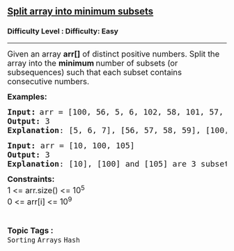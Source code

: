 <h2><a href="https://www.geeksforgeeks.org/problems/split-array-into-minimum-subsets/1?itm_source=geeksforgeeks&itm_medium=article&itm_campaign=practice_card">Split array into minimum subsets</a></h2><h3>Difficulty Level : Difficulty: Easy</h3><hr><div class="problems_problem_content__Xm_eO"><p><span style="font-size: 18px;">Given an array <strong>arr[]</strong> of distinct positive numbers. Split the array into the <strong>minimum </strong>number of subsets (or subsequences) such that each subset contains consecutive numbers.</span></p>
<p><span style="font-size: 18px;"><strong>Examples:</strong></span></p>
<pre><span style="font-size: 18px;"><strong>Input</strong></span><span style="font-size: 14pt;"><strong>:</strong></span> <span style="font-size: 18px;">arr = [100, 56, 5, 6, 102, 58, 101, 57, 7, 103, 59]
<strong>Output: </strong>3
<strong>Explanation</strong>: [</span><span style="font-size: 18px;">5, 6, 7], [56, 57, 58, 59], [100, 101, 102, 103] are 3 subsequences in which numbers are consecutive.</span></pre>
<pre><span style="font-size: 18px;"><strong>Input: </strong>arr = [10, 100, 105]
<strong>Output: </strong>3
<strong>Explanation</strong>: [</span><span style="font-size: 18px;">10], [100] and [105] are 3 subset in which numbers are consecutive.</span></pre>
<p><span style="font-size: 18px;"><span style="font-size: 18px;"><strong>Constraints:<br></strong>1 &lt;= arr.size() &lt;= 10<sup>5</sup></span><span style="font-size: 18px;"><br></span><span style="font-size: 18px;">0 &lt;= arr[i] &lt;= 10<sup>9</sup></span></span></p></div><br><p><span style=font-size:18px><strong>Topic Tags : </strong><br><code>Sorting</code>&nbsp;<code>Arrays</code>&nbsp;<code>Hash</code>&nbsp;